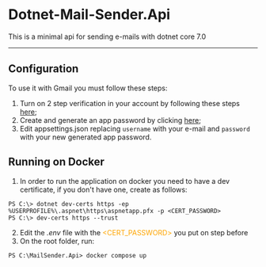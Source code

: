 # Dotnet-Mail-Sender.Api
This is a minimal api for sending e-mails with dotnet core 7.0
<hr />

## Configuration
To use it with Gmail you must follow these steps:    
1. Turn on 2 step verification in your account by following these steps [here](https://support.google.com/accounts/answer/185839);
2. Create and generate an app password by clicking [here](https://myaccount.google.com/apppasswords);
3. Edit appsettings.json replacing `username` with your e-mail and `password` with your new generated app password.

## Running on Docker
1. In order to run the application on docker you need to have a dev certificate, if you don't have one, create as follows:
```shell
PS C:\> dotnet dev-certs https -ep %USERPROFILE%\.aspnet\https\aspnetapp.pfx -p <CERT_PASSWORD>
PS C:\> dev-certs https --trust
```   

2. Edit the _.env_ file with the <span style="color:orange"><CERT_PASSWORD></span> you put on step before
3. On the root folder, run: 
```shell 
PS C:\MailSender.Api> docker compose up
```
